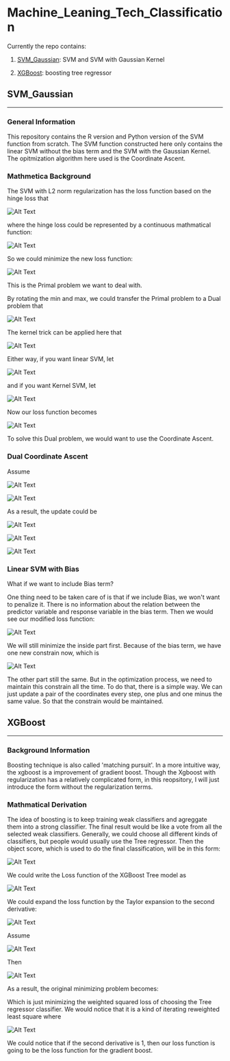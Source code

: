 # Machine_Leaning_Tech_Classification

Currently the repo contains:

1. [SVM_Gaussian](#svm_gaussian): SVM and SVM with Gaussian Kernel

2. [XGBoost](#xgboost): boosting tree regressor

## SVM_Gaussian
-------------------

### General Information

This repository contains the R version and Python version of the SVM function from scratch. The SVM function constructed here only contains the linear SVM without the bias term and the SVM with the Gaussian Kernel. The opitmization algorithm here used is the Coordinate Ascent.

### Mathmetica Background

The SVM with L2 norm regularization has the loss function based on the hinge loss that

![Alt Text](https://github.com/nji3/Machine_Leaning_Tech_Classification/blob/master/tex/function1.gif)

where the hinge loss could be represented by a continuous mathmatical function:

![Alt Text](https://github.com/nji3/Machine_Leaning_Tech_Classification/blob/master/tex/function2.gif)

So we could minimize the new loss function:

![Alt Text](https://github.com/nji3/Machine_Leaning_Tech_Classification/blob/master/tex/function3.gif)

This is the Primal problem we want to deal with.

By rotating the min and max, we could transfer the Primal problem to a Dual problem that

![Alt Text](https://github.com/nji3/Machine_Leaning_Tech_Classification/blob/master/tex/function4.gif)

The kernel trick can be applied here that

![Alt Text](https://github.com/nji3/Machine_Leaning_Tech_Classification/blob/master/tex/function5.gif)

Either way, if you want linear SVM, let

![Alt Text](https://github.com/nji3/Machine_Leaning_Tech_Classification/blob/master/tex/function6.gif)

and if you want Kernel SVM, let

![Alt Text](https://github.com/nji3/Machine_Leaning_Tech_Classification/blob/master/tex/function7.gif)

Now our loss function becomes

![Alt Text](https://github.com/nji3/Machine_Leaning_Tech_Classification/blob/master/tex/function8.gif)

To solve this Dual problem, we would want to use the Coordinate Ascent.

### Dual Coordinate Ascent

Assume

![Alt Text](https://github.com/nji3/Machine_Leaning_Tech_Classification/blob/master/tex/function9.gif)

![Alt Text](https://github.com/nji3/Machine_Leaning_Tech_Classification/blob/master/tex/function10.gif)

As a result, the update could be

![Alt Text](https://github.com/nji3/Machine_Leaning_Tech_Classification/blob/master/tex/function11.gif)

![Alt Text](https://github.com/nji3/Machine_Leaning_Tech_Classification/blob/master/tex/function12.gif)

![Alt Text](https://github.com/nji3/Machine_Leaning_Tech_Classification/blob/master/tex/function13.gif)

### Linear SVM with Bias

What if we want to include Bias term?

One thing need to be taken care of is that if we include Bias, we won't want to penalize it. There is no information about the relation between the predictor variable and response variable in the bias term. Then we would see our modified loss function:

![Alt Text](https://github.com/nji3/Machine_Leaning_Tech_Classification/blob/master/tex/function14.gif)

We will still minimize the inside part first. Because of the bias term, we have one new constrain now, which is

![Alt Text](https://github.com/nji3/Machine_Leaning_Tech_Classification/blob/master/tex/function15.gif)

The other part still the same. But in the optimization process, we need to maintain this constrain all the time. To do that, there is a simple way. We can just update a pair of the coordinates every step, one plus and one minus the same value. So that the constrain would be maintained.

## XGBoost
-------------------

### Background Information

Boosting technique is also called 'matching pursuit'. In a more intuitive way, the xgboost is a improvement of gradient boost. Though the Xgboost with regularization has a relatively complicated form, in this reopsitory, I will just introduce the form without the regularization terms.

### Mathmatical Derivation

The idea of boosting is to keep training weak classifiers and agreggate them into a strong classifier. The final result would be like a vote from all the selected weak classifiers. Generally, we could choose all different kinds of classifiers, but people would usually use the Tree regressor. Then the object score, which is used to do the final classification, will be in this form:


![Alt Text](https://github.com/nji3/Machine_Leaning_Tech_Classification/blob/master/tex/xgb_1.gif)

We could write the Loss function of the XGBoost Tree model as

![Alt Text](https://github.com/nji3/Machine_Leaning_Tech_Classification/blob/master/tex/xgb_2.gif)

We could expand the loss function by the Taylor expansion to the second derivative:

![Alt Text](https://github.com/nji3/Machine_Leaning_Tech_Classification/blob/master/tex/xgb_3.gif)

Assume

![Alt Text](https://github.com/nji3/Machine_Leaning_Tech_Classification/blob/master/tex/xgb_4.gif)

Then

![Alt Text](https://github.com/nji3/Machine_Leaning_Tech_Classification/blob/master/tex/xgb_5.gif)

As a result, the original minimizing problem becomes:



Which is just minimizing the weighted squared loss of choosing the Tree regressor classifier. We would notice that it is a kind of iterating reweighted least square where

![Alt Text](https://github.com/nji3/Machine_Leaning_Tech_Classification/blob/master/tex/xgb_7.gif)

We could notice that if the second derivative is 1, then our loss function is going to be the loss function for the gradient boost.

